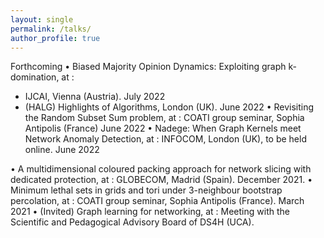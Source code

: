 ```yaml
---
layout: single
permalink: /talks/
author_profile: true
---
```


Forthcoming
• Biased Majority Opinion Dynamics: Exploiting graph k-domination, at :
- IJCAI, Vienna (Austria). July 2022
- (HALG) Highlights of Algorithms, London (UK). June 2022
• Revisiting the Random Subset Sum problem, at :
COATI group seminar, Sophia Antipolis (France) June 2022
• Nadege: When Graph Kernels meet Network Anomaly Detection, at :
INFOCOM, London (UK), to be held online. June 2022


• A multidimensional coloured packing approach for network slicing with dedicated protection, at :
GLOBECOM, Madrid (Spain). December 2021.
• Minimum lethal sets in grids and tori under 3-neighbour bootstrap percolation, at :
COATI group seminar, Sophia Antipolis (France). March 2021
• (Invited) Graph learning for networking, at :
Meeting with the Scientific and Pedagogical Advisory Board of DS4H (UCA). 